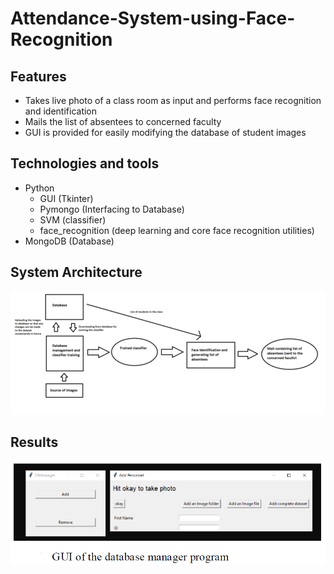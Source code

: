 # Attendance-System-using-Face-Recognition

## Features
- Takes live photo of a class room as input and performs face recognition and identification 
- Mails the list of absentees to concerned faculty
- GUI is provided for easily modifying the database of student images

## Technologies and tools
- Python 
  - GUI (Tkinter)
  - Pymongo (Interfacing to Database)
  - SVM (classifier)
  - face_recognition (deep learning and core face recognition utilities)
- MongoDB (Database)

## System Architecture
![block_diagram](https://github.com/chakri01/Attendance_System_using_face_recognition/blob/main/results/project.jpeg)

## Results
![output1](https://github.com/chakri01/Attendance_System_using_face_recognition/blob/main/results/output1.PNG)
